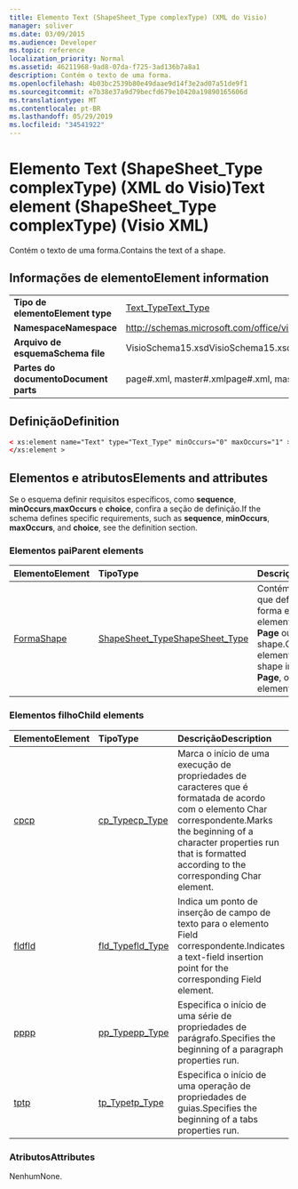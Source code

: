 ```yaml
---
title: Elemento Text (ShapeSheet_Type complexType) (XML do Visio)
manager: soliver
ms.date: 03/09/2015
ms.audience: Developer
ms.topic: reference
localization_priority: Normal
ms.assetid: 46211968-9ad8-07da-f725-3ad136b7a8a1
description: Contém o texto de uma forma.
ms.openlocfilehash: 4b03bc2539b80e49daae9d14f3e2ad07a51de9f1
ms.sourcegitcommit: e7b38e37a9d79becfd679e10420a19890165606d
ms.translationtype: MT
ms.contentlocale: pt-BR
ms.lasthandoff: 05/29/2019
ms.locfileid: "34541922"
---
```

# <a name="text-element-shapesheet_type-complextype-visio-xml"></a><span data-ttu-id="028ca-103">Elemento Text (ShapeSheet_Type complexType) (XML do Visio)</span><span class="sxs-lookup"><span data-stu-id="028ca-103">Text element (ShapeSheet_Type complexType) (Visio XML)</span></span>

<span data-ttu-id="028ca-104">Contém o texto de uma forma.</span><span class="sxs-lookup"><span data-stu-id="028ca-104">Contains the text of a shape.</span></span>
  
## <a name="element-information"></a><span data-ttu-id="028ca-105">Informações de elemento</span><span class="sxs-lookup"><span data-stu-id="028ca-105">Element information</span></span>

|||
|:-----|:-----|
|<span data-ttu-id="028ca-106">**Tipo de elemento**</span><span class="sxs-lookup"><span data-stu-id="028ca-106">**Element type**</span></span> <br/> |[<span data-ttu-id="028ca-107">Text_Type</span><span class="sxs-lookup"><span data-stu-id="028ca-107">Text_Type</span></span>](text_type-complextypevisio-xml.md) <br/> |
|<span data-ttu-id="028ca-108">**Namespace**</span><span class="sxs-lookup"><span data-stu-id="028ca-108">**Namespace**</span></span> <br/> |http://schemas.microsoft.com/office/visio/2012/main  <br/> |
|<span data-ttu-id="028ca-109">**Arquivo de esquema**</span><span class="sxs-lookup"><span data-stu-id="028ca-109">**Schema file**</span></span> <br/> |<span data-ttu-id="028ca-110">VisioSchema15.xsd</span><span class="sxs-lookup"><span data-stu-id="028ca-110">VisioSchema15.xsd</span></span>  <br/> |
|<span data-ttu-id="028ca-111">**Partes do documento**</span><span class="sxs-lookup"><span data-stu-id="028ca-111">**Document parts**</span></span> <br/> |<span data-ttu-id="028ca-112">page#.xml, master#.xml</span><span class="sxs-lookup"><span data-stu-id="028ca-112">page#.xml, master#.xml</span></span>  <br/> |
   
## <a name="definition"></a><span data-ttu-id="028ca-113">Definição</span><span class="sxs-lookup"><span data-stu-id="028ca-113">Definition</span></span>

```XML
< xs:element name="Text" type="Text_Type" minOccurs="0" maxOccurs="1" >
</xs:element >
```

## <a name="elements-and-attributes"></a><span data-ttu-id="028ca-114">Elementos e atributos</span><span class="sxs-lookup"><span data-stu-id="028ca-114">Elements and attributes</span></span>

<span data-ttu-id="028ca-115">Se o esquema definir requisitos específicos, como **sequence**, **minOccurs**,**maxOccurs** e **choice**, confira a seção de definição.</span><span class="sxs-lookup"><span data-stu-id="028ca-115">If the schema defines specific requirements, such as **sequence**, **minOccurs**, **maxOccurs**, and **choice**, see the definition section.</span></span> 
  
### <a name="parent-elements"></a><span data-ttu-id="028ca-116">Elementos pai</span><span class="sxs-lookup"><span data-stu-id="028ca-116">Parent elements</span></span>

|<span data-ttu-id="028ca-117">**Elemento**</span><span class="sxs-lookup"><span data-stu-id="028ca-117">**Element**</span></span>|<span data-ttu-id="028ca-118">**Tipo**</span><span class="sxs-lookup"><span data-stu-id="028ca-118">**Type**</span></span>|<span data-ttu-id="028ca-119">**Descrição**</span><span class="sxs-lookup"><span data-stu-id="028ca-119">**Description**</span></span>|
|:-----|:-----|:-----|
|[<span data-ttu-id="028ca-120">Forma</span><span class="sxs-lookup"><span data-stu-id="028ca-120">Shape</span></span>](shape-element-shapes_type-complextypevisio-xml.md) <br/> |[<span data-ttu-id="028ca-121">ShapeSheet_Type</span><span class="sxs-lookup"><span data-stu-id="028ca-121">ShapeSheet_Type</span></span>](shapesheet_type-complextypevisio-xml.md) <br/> |<span data-ttu-id="028ca-122">Contém elementos que definem uma forma em um elemento **Master**, **Page** ou group shape.</span><span class="sxs-lookup"><span data-stu-id="028ca-122">Contains elements that define a shape in a **Master**, **Page**, or group shape element.</span></span>  <br/> |
   
### <a name="child-elements"></a><span data-ttu-id="028ca-123">Elementos filho</span><span class="sxs-lookup"><span data-stu-id="028ca-123">Child elements</span></span>

|<span data-ttu-id="028ca-124">**Elemento**</span><span class="sxs-lookup"><span data-stu-id="028ca-124">**Element**</span></span>|<span data-ttu-id="028ca-125">**Tipo**</span><span class="sxs-lookup"><span data-stu-id="028ca-125">**Type**</span></span>|<span data-ttu-id="028ca-126">**Descrição**</span><span class="sxs-lookup"><span data-stu-id="028ca-126">**Description**</span></span>|
|:-----|:-----|:-----|
|[<span data-ttu-id="028ca-127">cp</span><span class="sxs-lookup"><span data-stu-id="028ca-127">cp</span></span>](cp-element-text_type-complextypevisio-xml.md) <br/> |[<span data-ttu-id="028ca-128">cp_Type</span><span class="sxs-lookup"><span data-stu-id="028ca-128">cp_Type</span></span>](cp_type-complextypevisio-xml.md) <br/> |<span data-ttu-id="028ca-129">Marca o início de uma execução de propriedades de caracteres que é formatada de acordo com o elemento Char correspondente.</span><span class="sxs-lookup"><span data-stu-id="028ca-129">Marks the beginning of a character properties run that is formatted according to the corresponding Char element.</span></span>  <br/> |
|[<span data-ttu-id="028ca-130">fld</span><span class="sxs-lookup"><span data-stu-id="028ca-130">fld</span></span>](fld-element-text_type-complextypevisio-xml.md) <br/> |[<span data-ttu-id="028ca-131">fld_Type</span><span class="sxs-lookup"><span data-stu-id="028ca-131">fld_Type</span></span>](fld_type-complextypevisio-xml.md) <br/> |<span data-ttu-id="028ca-132">Indica um ponto de inserção de campo de texto para o elemento Field correspondente.</span><span class="sxs-lookup"><span data-stu-id="028ca-132">Indicates a text-field insertion point for the corresponding Field element.</span></span>  <br/> |
|[<span data-ttu-id="028ca-133">pp</span><span class="sxs-lookup"><span data-stu-id="028ca-133">pp</span></span>](pp-element-text_type-complextypevisio-xml.md) <br/> |[<span data-ttu-id="028ca-134">pp_Type</span><span class="sxs-lookup"><span data-stu-id="028ca-134">pp_Type</span></span>](pp_type-complextypevisio-xml.md) <br/> |<span data-ttu-id="028ca-135">Especifica o início de uma série de propriedades de parágrafo.</span><span class="sxs-lookup"><span data-stu-id="028ca-135">Specifies the beginning of a paragraph properties run.</span></span>  <br/> |
|[<span data-ttu-id="028ca-136">tp</span><span class="sxs-lookup"><span data-stu-id="028ca-136">tp</span></span>](tp-element-text_type-complextypevisio-xml.md) <br/> |[<span data-ttu-id="028ca-137">tp_Type</span><span class="sxs-lookup"><span data-stu-id="028ca-137">tp_Type</span></span>](tp_type-complextypevisio-xml.md) <br/> |<span data-ttu-id="028ca-138">Especifica o início de uma operação de propriedades de guias.</span><span class="sxs-lookup"><span data-stu-id="028ca-138">Specifies the beginning of a tabs properties run.</span></span>  <br/> |
   
### <a name="attributes"></a><span data-ttu-id="028ca-139">Atributos</span><span class="sxs-lookup"><span data-stu-id="028ca-139">Attributes</span></span>

<span data-ttu-id="028ca-140">Nenhum</span><span class="sxs-lookup"><span data-stu-id="028ca-140">None.</span></span>
  


